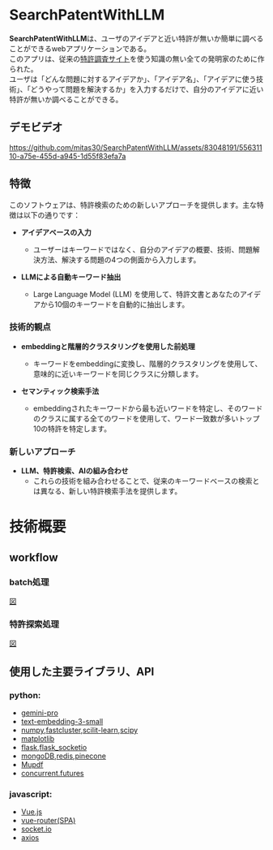 # SearchPatentWithLLM
**SearchPatentWithLLM**は、ユーザのアイデアと近い特許が無いか簡単に調べることができるwebアプリケーションである。<br>
このアプリは、従来の[特許調査サイト](https://www.j-platpat.inpit.go.jp/)を使う知識の無い全ての発明家のために作られた。<br>
ユーザは「どんな問題に対するアイデアか」、「アイデア名」、「アイデアに使う技術」、「どうやって問題を解決するか」を入力するだけで、自分のアイデアに近い特許が無いか調べることができる。

## デモビデオ 
https://github.com/mitas30/SearchPatentWithLLM/assets/83048191/55631110-a75e-455d-a945-1d55f83efa7a

## 特徴
このソフトウェアは、特許検索のための新しいアプローチを提供します。主な特徴は以下の通りです：

- **アイデアベースの入力**
    - ユーザーはキーワードではなく、自分のアイデアの概要、技術、問題解決方法、解決する問題の4つの側面から入力します。

- **LLMによる自動キーワード抽出**
    - Large Language Model (LLM) を使用して、特許文書とあなたのアイデアから10個のキーワードを自動的に抽出します。

### 技術的観点
- **embeddingと階層的クラスタリングを使用した前処理**
    - キーワードをembeddingに変換し、階層的クラスタリングを使用して、意味的に近いキーワードを同じクラスに分類します。

- **セマンティック検索手法**
    - embeddingされたキーワードから最も近いワードを特定し、そのワードのクラスに属する全てのワードを使用して、ワード一致数が多いトップ10の特許を特定します。

### 新しいアプローチ
- **LLM、特許検索、AIの組み合わせ**
    - これらの技術を組み合わせることで、従来のキーワードベースの検索とは異なる、新しい特許検索手法を提供します。

# 技術概要
## workflow
### batch処理
[図](URL)
### 特許探索処理
[図](URL)

## 使用した主要ライブラリ、API
### python:
- [gemini-pro](https://platform.openai.com/docs/api-reference/chat)
- [text-embedding-3-small](https://platform.openai.com/docs/api-reference/embeddings)
- [numpy](https://numpy.org/ja/),[fastcluster](https://danifold.net/fastcluster.html),[scilit-learn](https://scikit-learn.org/stable/),[scipy](https://scipy.org/)
- [matplotlib](https://matplotlib.org/stable/api/pyplot_summary.html#module-matplotlib.pyplot)
- [flask](https://flask.palletsprojects.com/en/3.0.x/),[flask_socketio](https://flask-socketio.readthedocs.io/en/latest/)
- [mongoDB](https://pymongo.readthedocs.io/en/stable/),[redis](https://github.com/redis/redis-py),[pinecone](https://docs.pinecone.io/reference/upsert)
- [Mupdf](https://pymupdf.readthedocs.io/ja/latest/)
- [concurrent.futures](https://docs.python.org/ja/3/library/concurrent.futures.html)

### javascript:
- [Vue.js](https://ja.vuejs.org/)
- [vue-router(SPA)](https://router.vuejs.org/)
- [socket.io](https://socket.io/)
- [axios](https://github.com/axios/axios)
